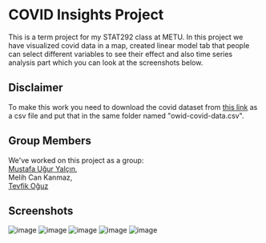 # COVID Insights Project
This is a term project for my STAT292 class at METU. In this project we have visualized covid data in a map, created linear model tab that people can select different variables to see their effect and also time series analysis part which you can look at the screenshots below.

## Disclaimer
To make this work you need to download the covid dataset from <a href="https://github.com/owid/covid-19-data/tree/master/public/data">this link</a> as a csv file and put that in the same folder named "owid-covid-data.csv". 

## Group Members
We've worked on this project as a group: <br>
<a href="https://github.com/muguryalcin">Mustafa Uğur Yalçın</a>,<br> 
Melih Can Kanmaz, <br>
<a href="https://github.com/tevfik0guz">Tevfik Oğuz</a><br>

## Screenshots
![image](https://github.com/muguryalcin/stat292-covid-project/assets/20908810/0d234d73-0d21-4756-8c2e-ead758f3941c)
![image](https://github.com/muguryalcin/stat292-covid-project/assets/20908810/06ee08c5-7494-41cb-865c-d572a2dbb5c5)
![image](https://github.com/muguryalcin/stat292-covid-project/assets/20908810/0c34e1d6-b97a-4dd7-8ac9-c42e9dc0a7d3)
![image](https://github.com/muguryalcin/stat292-covid-project/assets/20908810/93e81c93-f1f1-4f10-9e2e-90a5a051e6f2)
![image](https://github.com/muguryalcin/stat292-covid-project/assets/20908810/3ffea433-67d4-46fd-8d9b-bc37be983306)
